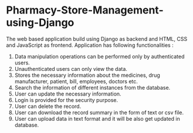 # Pharmacy-Store-Management-using-Django
The web based application build using Django as backend and HTML, CSS and JavaScript as frontend. 
Application has following functionalities :
1. Data manipulation operations can be performed only by authenticated users. 
2. Unauthenticated users can only view the data. 
3. Stores the necessary information about the medicines, drug manufacturer, patient, bill, employees, doctors etc.
4. Search the information of different instances from the database.
5. User can update the necessary information.
6. Login is provided for the security purpose.
6. User can delete the record.
7. User can download the record summary in the form of text or csv file.
8. User can upload data in text format and it will be also get updated in database.

